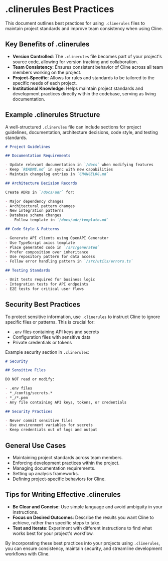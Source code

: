 # .clinerules Best Practices

This document outlines best practices for using `.clinerules` files to maintain project standards and improve team consistency when using Cline.

## Key Benefits of .clinerules

- **Version Controlled**: The `.clinerules` file becomes part of your project's source code, allowing for version tracking and collaboration.
- **Team Consistency**: Ensures consistent behavior of Cline across all team members working on the project.
- **Project-Specific**: Allows for rules and standards to be tailored to the specific needs of each project.
- **Institutional Knowledge**: Helps maintain project standards and development practices directly within the codebase, serving as living documentation.

## Example .clinerules Structure

A well-structured `.clinerules` file can include sections for project guidelines, documentation, architecture decisions, code style, and testing standards.

```markdown
# Project Guidelines

## Documentation Requirements

- Update relevant documentation in `/docs` when modifying features
- Keep `README.md` in sync with new capabilities
- Maintain changelog entries in `CHANGELOG.md`

## Architecture Decision Records

Create ADRs in `/docs/adr` for:

- Major dependency changes
- Architectural pattern changes
- New integration patterns
- Database schema changes
  - Follow template in `/docs/adr/template.md`

## Code Style & Patterns

- Generate API clients using OpenAPI Generator
- Use TypeScript axios template
- Place generated code in `/src/generated`
- Prefer composition over inheritance
- Use repository pattern for data access
- Follow error handling pattern in `/src/utils/errors.ts`

## Testing Standards

- Unit tests required for business logic
- Integration tests for API endpoints
- E2E tests for critical user flows
```

## Security Best Practices

To protect sensitive information, use `.clinerules` to instruct Cline to ignore specific files or patterns. This is crucial for:

- `.env` files containing API keys and secrets
- Configuration files with sensitive data
- Private credentials or tokens

Example security section in `.clinerules`:

```markdown
# Security

## Sensitive Files

DO NOT read or modify:

- .env files
- *_/config/secrets.*
- *_/*.pem
- Any file containing API keys, tokens, or credentials

## Security Practices

- Never commit sensitive files
- Use environment variables for secrets
- Keep credentials out of logs and output
```

## General Use Cases

- Maintaining project standards across team members.
- Enforcing development practices within the project.
- Managing documentation requirements.
- Setting up analysis frameworks.
- Defining project-specific behaviors for Cline.

## Tips for Writing Effective .clinerules

- **Be Clear and Concise**: Use simple language and avoid ambiguity in your instructions.
- **Focus on Desired Outcomes**: Describe the results you want Cline to achieve, rather than specific steps to take.
- **Test and Iterate**: Experiment with different instructions to find what works best for your project's workflow.

By incorporating these best practices into your projects using `.clinerules`, you can ensure consistency, maintain security, and streamline development workflows with Cline.